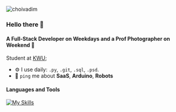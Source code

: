 <p align="left"> <img src="https://komarev.com/ghpvc/?username=choivadim&label=Profile%20views&color=0e75b6&style=flat" alt="choivadim" /> </p>

### Hello there 👋

#### A Full-Stack Developer on Weekdays and a Prof Photographer on Weekend 📆

Student at [KWU](https://www.kw.ac.kr/ko/index.jsp);<br>

- ⚙️ I use daily: `.py`, `.git`, `.sql`, `.psd`.
- 💬 `ping` me about **SaaS**, **Arduino**, **Robots**

#### Languages and Tools
[![My Skills](https://skillicons.dev/icons?i=py,js,html,css,sass,c,cpp,git,arduino,raspberrypi,django,docker,linux,bash,latex,ps,pr,figma,sqlite,flutter&perline=5)](https://skillicons.dev)

